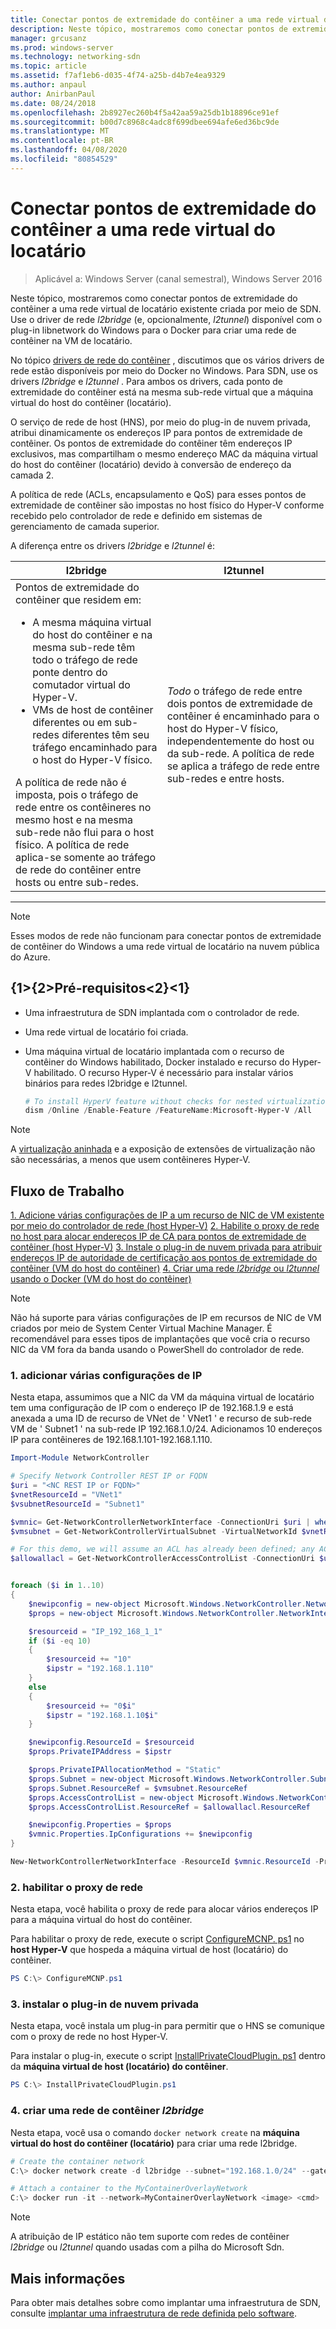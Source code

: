 ```yaml
---
title: Conectar pontos de extremidade do contêiner a uma rede virtual do locatário
description: Neste tópico, mostraremos como conectar pontos de extremidade do contêiner a uma rede virtual de locatário existente criada por meio de SDN. Use o driver de rede l2bridge (e, opcionalmente, l2tunnel) disponível com o plug-in libnetwork do Windows para o Docker para criar uma rede de contêiner na VM de locatário.
manager: grcusanz
ms.prod: windows-server
ms.technology: networking-sdn
ms.topic: article
ms.assetid: f7af1eb6-d035-4f74-a25b-d4b7e4ea9329
ms.author: anpaul
author: AnirbanPaul
ms.date: 08/24/2018
ms.openlocfilehash: 2b8927ec260b4f5a42aa59a25db1b18896ce91ef
ms.sourcegitcommit: b00d7c8968c4adc8f699dbee694afe6ed36bc9de
ms.translationtype: MT
ms.contentlocale: pt-BR
ms.lasthandoff: 04/08/2020
ms.locfileid: "80854529"
---
```

# <a name="connect-container-endpoints-to-a-tenant-virtual-network"></a>Conectar pontos de extremidade do contêiner a uma rede virtual do locatário

>Aplicável a: Windows Server (canal semestral), Windows Server 2016

Neste tópico, mostraremos como conectar pontos de extremidade do contêiner a uma rede virtual de locatário existente criada por meio de SDN. Use o driver de rede *l2bridge* (e, opcionalmente, *l2tunnel*) disponível com o plug-in libnetwork do Windows para o Docker para criar uma rede de contêiner na VM de locatário.

No tópico [drivers de rede do contêiner](https://docs.microsoft.com/virtualization/windowscontainers/container-networking/network-drivers-topologies) , discutimos que os vários drivers de rede estão disponíveis por meio do Docker no Windows. Para SDN, use os drivers *l2bridge* e *l2tunnel* . Para ambos os drivers, cada ponto de extremidade do contêiner está na mesma sub-rede virtual que a máquina virtual do host do contêiner (locatário). 

O serviço de rede de host (HNS), por meio do plug-in de nuvem privada, atribui dinamicamente os endereços IP para pontos de extremidade de contêiner. Os pontos de extremidade do contêiner têm endereços IP exclusivos, mas compartilham o mesmo endereço MAC da máquina virtual do host do contêiner (locatário) devido à conversão de endereço da camada 2. 

A política de rede (ACLs, encapsulamento e QoS) para esses pontos de extremidade de contêiner são impostas no host físico do Hyper-V conforme recebido pelo controlador de rede e definido em sistemas de gerenciamento de camada superior. 

A diferença entre os drivers *l2bridge* e *l2tunnel* é:


|                                                                                                                                                                                                                                                                            l2bridge                                                                                                                                                                                                                                                                            |                                                                                                 l2tunnel                                                                                                  |
|----------------------------------------------------------------------------------------------------------------------------------------------------------------------------------------------------------------------------------------------------------------------------------------------------------------------------------------------------------------------------------------------------------------------------------------------------------------------------------------------------------------------------------------------------------------|-----------------------------------------------------------------------------------------------------------------------------------------------------------------------------------------------------------|
| Pontos de extremidade do contêiner que residem em: <ul><li>A mesma máquina virtual do host do contêiner e na mesma sub-rede têm todo o tráfego de rede ponte dentro do comutador virtual do Hyper-V. </li><li>VMs de host de contêiner diferentes ou em sub-redes diferentes têm seu tráfego encaminhado para o host do Hyper-V físico. </li></ul>A política de rede não é imposta, pois o tráfego de rede entre os contêineres no mesmo host e na mesma sub-rede não flui para o host físico. A política de rede aplica-se somente ao tráfego de rede do contêiner entre hosts ou entre sub-redes. | *Todo* o tráfego de rede entre dois pontos de extremidade de contêiner é encaminhado para o host do Hyper-V físico, independentemente do host ou da sub-rede. A política de rede se aplica a tráfego de rede entre sub-redes e entre hosts. |

---

>[!NOTE]
>Esses modos de rede não funcionam para conectar pontos de extremidade de contêiner do Windows a uma rede virtual de locatário na nuvem pública do Azure.


## <a name="prerequisites"></a>{1&gt;{2&gt;Pré-requisitos&lt;2}&lt;1}
-  Uma infraestrutura de SDN implantada com o controlador de rede.
-  Uma rede virtual de locatário foi criada.
-  Uma máquina virtual de locatário implantada com o recurso de contêiner do Windows habilitado, Docker instalado e recurso do Hyper-V habilitado. O recurso Hyper-V é necessário para instalar vários binários para redes l2bridge e l2tunnel.

   ```powershell
   # To install HyperV feature without checks for nested virtualization
   dism /Online /Enable-Feature /FeatureName:Microsoft-Hyper-V /All 
   ```

>[!Note]
>A [virtualização aninhada](https://msdn.microsoft.com/virtualization/hyperv_on_windows/user_guide/nesting) e a exposição de extensões de virtualização não são necessárias, a menos que usem contêineres Hyper-V. 


## <a name="workflow"></a>Fluxo de Trabalho

[1. Adicione várias configurações de IP a um recurso de NIC de VM existente por meio do controlador de rede (host Hyper-V)](#1-add-multiple-ip-configurations)
[2. Habilite o proxy de rede no host para alocar endereços IP de CA para pontos de extremidade de contêiner (host Hyper-V)](#2-enable-the-network-proxy)
[3. Instale o plug-in de nuvem privada para atribuir endereços IP de autoridade de certificação aos pontos de extremidade do contêiner (VM do host do contêiner)](#3-install-the-private-cloud-plug-in)
[4. Criar uma rede *l2bridge* ou *l2tunnel* usando o Docker (VM do host do contêiner)](#4-create-an-l2bridge-container-network)

>[!NOTE]
>Não há suporte para várias configurações de IP em recursos de NIC de VM criados por meio de System Center Virtual Machine Manager. É recomendável para esses tipos de implantações que você cria o recurso NIC da VM fora da banda usando o PowerShell do controlador de rede.

### <a name="1-add-multiple-ip-configurations"></a>1. adicionar várias configurações de IP
Nesta etapa, assumimos que a NIC da VM da máquina virtual de locatário tem uma configuração de IP com o endereço IP de 192.168.1.9 e está anexada a uma ID de recurso de VNet de ' VNet1 ' e recurso de sub-rede VM de ' Subnet1 ' na sub-rede IP 192.168.1.0/24. Adicionamos 10 endereços IP para contêineres de 192.168.1.101-192.168.1.110.

```powershell
Import-Module NetworkController

# Specify Network Controller REST IP or FQDN
$uri = "<NC REST IP or FQDN>"
$vnetResourceId = "VNet1"
$vsubnetResourceId = "Subnet1"

$vmnic= Get-NetworkControllerNetworkInterface -ConnectionUri $uri | where {$_.properties.IpConfigurations.Properties.PrivateIPAddress -eq "192.168.1.9" }
$vmsubnet = Get-NetworkControllerVirtualSubnet -VirtualNetworkId $vnetResourceId -ResourceId $vsubnetResourceId -ConnectionUri $uri

# For this demo, we will assume an ACL has already been defined; any ACL can be applied here
$allowallacl = Get-NetworkControllerAccessControlList -ConnectionUri $uri -ResourceId "AllowAll"


foreach ($i in 1..10)
{
    $newipconfig = new-object Microsoft.Windows.NetworkController.NetworkInterfaceIpConfiguration
    $props = new-object Microsoft.Windows.NetworkController.NetworkInterfaceIpConfigurationProperties

    $resourceid = "IP_192_168_1_1"
    if ($i -eq 10) 
    {
        $resourceid += "10"
        $ipstr = "192.168.1.110"
    }
    else
    {
        $resourceid += "0$i"
        $ipstr = "192.168.1.10$i"
    }

    $newipconfig.ResourceId = $resourceid
    $props.PrivateIPAddress = $ipstr    

    $props.PrivateIPAllocationMethod = "Static"
    $props.Subnet = new-object Microsoft.Windows.NetworkController.Subnet
    $props.Subnet.ResourceRef = $vmsubnet.ResourceRef
    $props.AccessControlList = new-object Microsoft.Windows.NetworkController.AccessControlList
    $props.AccessControlList.ResourceRef = $allowallacl.ResourceRef

    $newipconfig.Properties = $props
    $vmnic.Properties.IpConfigurations += $newipconfig
}

New-NetworkControllerNetworkInterface -ResourceId $vmnic.ResourceId -Properties $vmnic.Properties -ConnectionUri $uri
```

### <a name="2-enable-the-network-proxy"></a>2. habilitar o proxy de rede
Nesta etapa, você habilita o proxy de rede para alocar vários endereços IP para a máquina virtual do host do contêiner. 

Para habilitar o proxy de rede, execute o script [ConfigureMCNP. ps1](https://github.com/Microsoft/SDN/blob/master/Containers/ConfigureMCNP.ps1) no **host Hyper-V** que hospeda a máquina virtual de host (locatário) do contêiner.

```powershell
PS C:\> ConfigureMCNP.ps1
```

### <a name="3-install-the-private-cloud-plug-in"></a>3. instalar o plug-in de nuvem privada
Nesta etapa, você instala um plug-in para permitir que o HNS se comunique com o proxy de rede no host Hyper-V.

Para instalar o plug-in, execute o script [InstallPrivateCloudPlugin. ps1](https://github.com/Microsoft/SDN/blob/master/Containers/InstallPrivateCloudPlugin.ps1) dentro da **máquina virtual de host (locatário) do contêiner**.


```powershell
PS C:\> InstallPrivateCloudPlugin.ps1
```

### <a name="4-create-an-l2bridge-container-network"></a>4. criar uma rede de contêiner *l2bridge*
Nesta etapa, você usa o comando `docker network create` na **máquina virtual do host do contêiner (locatário)** para criar uma rede l2bridge. 

```powershell
# Create the container network
C:\> docker network create -d l2bridge --subnet="192.168.1.0/24" --gateway="192.168.1.1" MyContainerOverlayNetwork

# Attach a container to the MyContainerOverlayNetwork 
C:\> docker run -it --network=MyContainerOverlayNetwork <image> <cmd>
```

>[!NOTE]
>A atribuição de IP estático não tem suporte com redes de contêiner *l2bridge* ou *l2tunnel* quando usadas com a pilha do Microsoft Sdn.

## <a name="more-information"></a>Mais informações
Para obter mais detalhes sobre como implantar uma infraestrutura de SDN, consulte [implantar uma infraestrutura de rede definida pelo software](https://docs.microsoft.com/windows-server/networking/sdn/deploy/deploy-a-software-defined-network-infrastructure).


